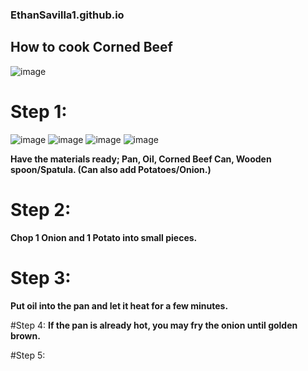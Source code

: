 ### EthanSavilla1.github.io 
## **How to cook Corned Beef** ##
![image](https://user-images.githubusercontent.com/118233926/203455410-b06689b5-8205-4434-a286-5650620dae04.png)
# Step 1: 
![image](https://user-images.githubusercontent.com/118233926/203452541-8444e028-6ef8-4042-ac94-caaebfb55bce.png) ![image](https://user-images.githubusercontent.com/118233926/203452656-66df1aaa-7116-4f74-89d2-83aa79d4c97c.png) ![image](https://user-images.githubusercontent.com/118233926/203452742-c25c5c62-11c9-4fcd-9fc6-e902708c96d8.png) ![image](https://user-images.githubusercontent.com/118233926/203452912-700f59b1-a8d8-46ae-81b4-d9c9dbab42d1.png)

**Have the materials ready; Pan, Oil, Corned Beef Can, Wooden spoon/Spatula. (Can also add Potatoes/Onion.)**

# Step 2:
**Chop 1 Onion and 1 Potato into small pieces.**

# Step 3:
**Put oil into the pan and let it heat for a few minutes.**

#Step 4:
**If the pan is already hot, you may fry the onion until golden brown.**

#Step 5:



